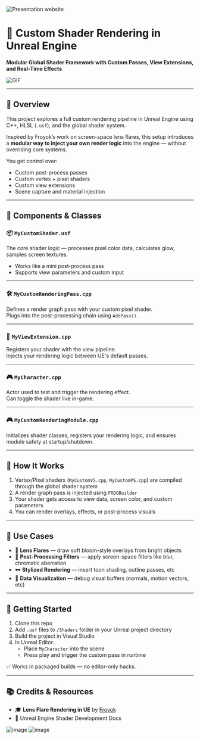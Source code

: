 ![Presentation website](https://github.com/user-attachments/assets/d3669a3c-3c49-465f-abcb-fcd563b0f172)

# 🔆 Custom Shader Rendering in Unreal Engine
**Modular Global Shader Framework with Custom Passes, View Extensions, and Real-Time Effects**

![GIF](https://media2.giphy.com/media/v1.Y2lkPTc5MGI3NjExYTUwcWZzZ2M2ZGtoN3A4Ynl4b3h0bGQzeXJyOW5uYWVpc2o4dHJ6NiZlcD12MV9pbnRlcm5hbF9naWZfYnlfaWQmY3Q9Zw/aIkzoYqd5xAlvqSSqI/giphy.gif)


---

## 🎯 Overview

This project explores a full custom rendering pipeline in Unreal Engine using C++, HLSL (`.usf`), and the global shader system.

Inspired by Froyok’s work on screen-space lens flares, this setup introduces a **modular way to inject your own render logic** into the engine — without overriding core systems.

You get control over:
- Custom post-process passes
- Custom vertex + pixel shaders
- Custom view extensions
- Scene capture and material injection

---

## 🧱 Components & Classes

### 📦 `MyCustomShader.usf`
The core shader logic — processes pixel color data, calculates glow, samples screen textures.

- Works like a mini post-process pass
- Supports view parameters and custom input

---

### 🛠 `MyCustomRenderingPass.cpp`
Defines a render graph pass with your custom pixel shader.  
Plugs into the post-processing chain using `AddPass()`.

---

### 🧠 `MyViewExtension.cpp`
Registers your shader with the view pipeline.  
Injects your rendering logic between UE's default passes.

---

### 🎮 `MyCharacter.cpp`
Actor used to test and trigger the rendering effect.  
Can toggle the shader live in-game.

---

### 🎮 `MyCustomRenderingModule.cpp`
Initializes shader classes, registers your rendering logic, and ensures module safety at startup/shutdown.

---

## 🔧 How It Works

1. Vertex/Pixel shaders (`MyCustomVS.cpp`, `MyCustomPS.cpp`) are compiled through the global shader system
2. A render graph pass is injected using `FRDGBuilder`
3. Your shader gets access to view data, screen color, and custom parameters
4. You can render overlays, effects, or post-process visuals

---

## 🧪 Use Cases

- 🔦 **Lens Flares** — draw soft bloom-style overlays from bright objects  
- 🧼 **Post-Processing Filters** — apply screen-space filters like blur, chromatic aberration  
- 🕶 **Stylized Rendering** — insert toon shading, outline passes, etc  
- 🧬 **Data Visualization** — debug visual buffers (normals, motion vectors, etc)

---

## 🚀 Getting Started

1. Clone this repo
2. Add `.usf` files to `/Shaders` folder in your Unreal project directory
3. Build the project in Visual Studio
4. In Unreal Editor:
   - Place `MyCharacter` into the scene
   - Press play and trigger the custom pass in runtime

✅ Works in packaged builds — no editor-only hacks.

---

## 📚 Credits & Resources

- 🎓 **Lens Flare Rendering in UE** by [Froyok](https://www.froyok.fr/blog/2021-09-ue4-custom-lens-flare/)
- 📘 Unreal Engine Shader Development Docs

![image](https://github.com/user-attachments/assets/54e59fbc-bce7-4369-8be7-58d9161348c3)
![image](https://github.com/user-attachments/assets/9b254bff-2229-4ec2-b425-2e2f5158a890)
